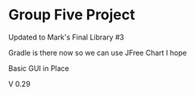 # Group Five Project

Updated to Mark's Final Library #3

Gradle is there now so we can use JFree Chart I hope

Basic GUI in Place

V 0.29
